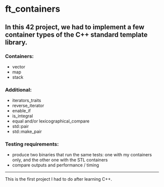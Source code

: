 # ft_containers
## In this 42 project, we had to implement a few container types of the C++ standard template library.

### Containers:
* vector
* map
* stack  
  
### Additional:
* iterators_traits
* reverse_iterator
* enable_if
* is_integral
* equal and/or lexicographical_compare
* std::pair
* std::make_pair  

### Testing requirements:  
* produce two binaries that run the same tests: one with my containers
only, and the other one with the STL containers
* compare outputs and performance / timing

------------------------------------------  
This is the first project I had to do after learning C++.  
